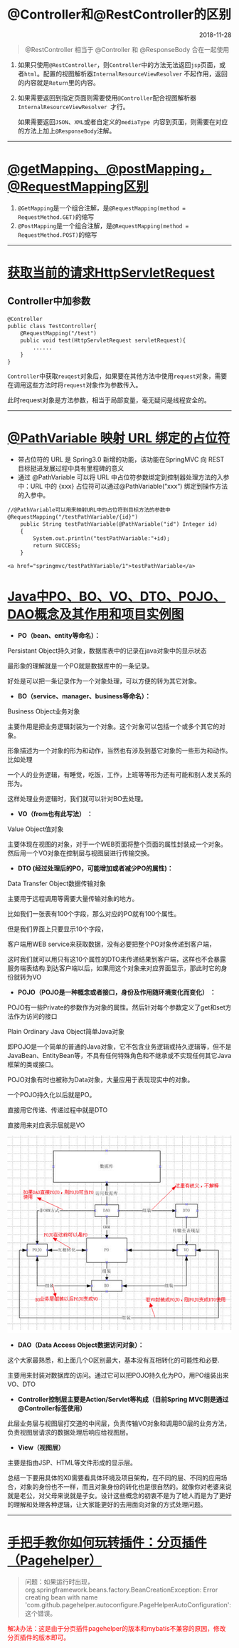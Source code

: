 <h1>@Controller和@RestController的区别</h1>

<p style="text-align:right;"><font >2018-11-28<font></p>
	
> @RestController 相当于 @Controller 和 @ResponseBody 合在一起使用
> 
	
	
1. 如果只使用`@RestController`，则`Controller`中的方法无法返回`jsp`页面，或者`html`。配置的视图解析器`InternalResourceViewResolver` 不起作用，返回的内容就是`Return`里的内容。
2. 如果需要返回到指定页面则需要使用`@Controller`配合视图解析器`InternalResourceViewResolver `才行。

	如果需要返回`JSON`、`XML`或者自定义的`mediaType `内容到页面，则需要在对应的方法上加上`@ResponseBody`注解。
	
---

<h1><a href="https://blog.csdn.net/Connie1451/article/details/79975954"> @getMapping、@postMapping，@RequestMapping区别</a></h1>


1. `@GetMapping`是一个组合注解，是`@RequestMapping(method = RequestMethod.GET)`的缩写
2. `@PostMapping`是一个组合注解，是`@RequestMapping(method = RequestMethod.POST)`的缩写

----

<h1><a href="https://www.jianshu.com/p/579ef18709cf">获取当前的请求HttpServletRequest</a></h1>

<h2>Controller中加参数</h2>

```
@Controller
public class TestController{
	@RequestMapping("/test")
	public void test(HttpServletRequest servletRequest){
		......
	}
}
```

`Controller`中获取`reuqest`对象后，如果要在其他方法中使用`request`对象，需要在调用这些方法时将`request`对象作为参数传入。

此时request对象是方法参数，相当于局部变量，毫无疑问是线程安全的。

----

<h1><a href="https://blog.csdn.net/ckc_666/article/details/79239974">@PathVariable 映射 URL 绑定的占位符</a></h1>

- 带占位符的 URL 是 Spring3.0 新增的功能，该功能在SpringMVC 向 REST 目标挺进发展过程中具有里程碑的意义
- 通过 @PathVariable 可以将 URL 中占位符参数绑定到控制器处理方法的入参中：URL 中的 {xxx} 占位符可以通过@PathVariable(“xxx“) 绑定到操作方法的入参中。

```
//@PathVariable可以用来映射URL中的占位符到目标方法的参数中
@RequestMapping("/testPathVariable/{id}")
    public String testPathVariable(@PathVariable("id") Integer id)
    {
        System.out.println("testPathVariable:"+id);
        return SUCCESS;
    }
```

```
<a href="springmvc/testPathVariable/1">testPathVariable</a>

```

<h1><a href="https://www.cnblogs.com/EasonJim/p/7967949.html">Java中PO、BO、VO、DTO、POJO、DAO概念及其作用和项目实例图</a></h1>

- **PO（bean、entity等命名）：**

Persistant Object持久对象，数据库表中的记录在java对象中的显示状态

最形象的理解就是一个PO就是数据库中的一条记录。

好处是可以把一条记录作为一个对象处理，可以方便的转为其它对象。 

- **BO（service、manager、business等命名）：**

Business Object业务对象

主要作用是把业务逻辑封装为一个对象。这个对象可以包括一个或多个其它的对象。

形象描述为一个对象的形为和动作，当然也有涉及到基它对象的一些形为和动作。比如处理

一个人的业务逻辑，有睡觉，吃饭，工作，上班等等形为还有可能和别人发关系的形为。

这样处理业务逻辑时，我们就可以针对BO去处理。

- **VO（from也有此写法） ：**

Value Object值对象

主要体现在视图的对象，对于一个WEB页面将整个页面的属性封装成一个对象。然后用一个VO对象在控制层与视图层进行传输交换。

- **DTO (经过处理后的PO，可能增加或者减少PO的属性)：**

Data Transfer Object数据传输对象

主要用于远程调用等需要大量传输对象的地方。

比如我们一张表有100个字段，那么对应的PO就有100个属性。

但是我们界面上只要显示10个字段，

客户端用WEB service来获取数据，没有必要把整个PO对象传递到客户端，

这时我们就可以用只有这10个属性的DTO来传递结果到客户端，这样也不会暴露服务端表结构.到达客户端以后，如果用这个对象来对应界面显示，那此时它的身份就转为VO 

- **POJO（POJO是一种概念或者接口，身份及作用随环境变化而变化） ：**

POJO有一些Private的参数作为对象的属性。然后针对每个参数定义了get和set方法作为访问的接口

Plain Ordinary Java Object简单Java对象

即POJO是一个简单的普通的Java对象，它不包含业务逻辑或持久逻辑等，但不是JavaBean、EntityBean等，不具有任何特殊角色和不继承或不实现任何其它Java框架的类或接口。

POJO对象有时也被称为Data对象，大量应用于表现现实中的对象。 

一个POJO持久化以后就是PO。

直接用它传递、传递过程中就是DTO

直接用来对应表示层就是VO 

![](../res/01.png)

- **DAO（Data Access Object数据访问对象）：**

这个大家最熟悉，和上面几个O区别最大，基本没有互相转化的可能性和必要.

主要用来封装对数据库的访问。通过它可以把POJO持久化为PO，用PO组装出来VO、DTO

- **Controller控制层主要是Action/Servlet等构成（目前Spring MVC则是通过@Controller标签使用）**

此层业务层与视图层打交道的中间层，负责传输VO对象和调用BO层的业务方法，负责视图层请求的数据处理后响应给视图层。

- **View（视图层）**

主要是指由JSP、HTML等文件形成的显示层。

总结一下要用具体的X0需要看具体环境及项目架构，在不同的层、不同的应用场合，对象的身份也不一样，而且对象身份的转化也是很自然的。就像你对老婆来说就是老公，对父母来说就是子女。设计这些概念的初衷不是为了唬人而是为了更好的理解和处理各种逻辑，让大家能更好的去用面向对象的方式处理问题。

---

<h1><a href="https://blog.csdn.net/cs_hnu_scw/article/details/80718467">手把手教你如何玩转插件：分页插件（Pagehelper）</a></h1>

> 问题：如果运行时出现，org.springframework.beans.factory.BeanCreationException: Error creating bean with name 'com.github.pagehelper.autoconfigure.PageHelperAutoConfiguration': 这个错误。
> 

<font color="#f00">解决办法：这是由于分页插件pagehelper的版本和mybatis不兼容的原因，修改分页插件的版本即可。</font>
